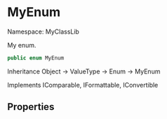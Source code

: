 # MyEnum

Namespace: MyClassLib

My enum.

```csharp
public enum MyEnum
```

Inheritance Object → ValueType → Enum → MyEnum

Implements IComparable, IFormattable, IConvertible

## Properties
